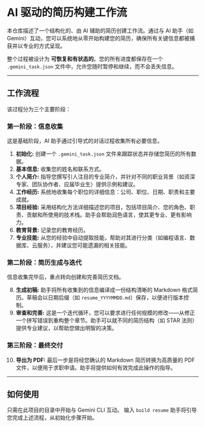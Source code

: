 # AI 驱动的简历构建工作流

本仓库描述了一个结构化的、由 AI 辅助的简历创建工作流。通过与 AI 助手（如 Gemini）互动，您可以系统地从零开始构建您的简历，确保所有关键信息都被捕获并以专业的方式呈现。

整个过程被设计为 **可恢复和有状态的**。您的所有进度都保存在一个 `.gemini_task.json` 文件中，允许您随时暂停和继续，而不会丢失信息。

---

## 工作流程

该过程分为三个主要阶段：

### 第一阶段：信息收集

这是基础阶段，AI 助手通过引导式的对话过程收集所有必要信息。

1.  **初始化:** 创建一个 `.gemini_task.json` 文件来跟踪状态并存储您简历的所有数据。
2.  **基本信息:** 收集您的姓名和联系方式。
3.  **个人简介:** 指导您撰写引人注目的专业简介，并针对不同的职业背景（如资深专家、团队协作者、应届毕业生）提供示例和建议。
4.  **工作经历:** 系统地收集每个职位的详细信息：公司、职位、日期、职责和主要成就。
5.  **项目经验:** 采用结构化方法详细描述您的项目，包括项目简介、您的角色、职责、贡献和所使用的技术栈。助手会帮助润色语言，使其更专业、更有影响力。
6.  **教育背景:** 记录您的教育经历。
7.  **专业技能:** 从您的经验中自动提取技能，帮助对其进行分类（如编程语言、数据库、云服务），并建议您可能遗漏的相关技能。

### 第二阶段：简历生成与迭代

信息收集完毕后，重点转向创建和完善简历文档。

8.  **生成初稿:** 助手将所有收集到的信息编译成一份结构清晰的 Markdown 格式简历。草稿会以日期后缀（如 `resume_YYYYMMDD.md`）保存，以便进行版本控制。
9.  **审查和完善:** 这是一个迭代循环，您可以要求进行任何规模的修改——从修正一个拼写错误到重构整个章节。助手可以就不同的简历结构（如 STAR 法则）提供专业建议，以帮助您做出明智的决策。

### 第三阶段：最终交付

10. **导出为 PDF:** 最后一步是将经您确认的 Markdown 简历转换为高质量的 PDF 文件，以便用于求职申请。助手将提供如何有效完成此操作的指导。

---

## 如何使用

只需在此项目的目录中开始与 Gemini CLI 互动。
输入
```build resume```
助手将引导您完成上述流程，从初始化步骤开始。
